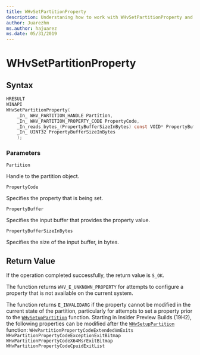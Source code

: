 ```yaml
---
title: WHvSetPartitionProperty
description: Understaning how to work with WHvSetPartitionProperty and its parameters, syntax, and return value
author: Juarezhm
ms.author: hajuarez
ms.date: 05/31/2019
---
```


# WHvSetPartitionProperty


## Syntax
```C
HRESULT
WINAPI
WHvSetPartitionProperty(
    _In_ WHV_PARTITION_HANDLE Partition,
    _In_ WHV_PARTITION_PROPERTY_CODE PropertyCode,
    _In_reads_bytes_(PropertyBufferSizeInBytes) const VOID* PropertyBuffer,
    _In_ UINT32 PropertyBufferSizeInBytes
    );
```
### Parameters

`Partition`

Handle to the partition object. 

`PropertyCode`

Specifies the property that is being set.

`PropertyBuffer`

Specifies the input buffer that provides the property value. 

`PropertyBufferSizeInBytes`

Specifies the size of the input buffer, in bytes. 

## Return Value

If the operation completed successfully, the return value is `S_OK`. 

The function returns `WHV_E_UNKNOWN_PROPERTY` for attempts to configure a property that is not available on the current system. 

The function returns `E_INVALIDARG` if the property cannot be modified in the current state of the partition, particularly for attempts to set a property prior to the [`WHvSetupPartition`](WhvSetupPartition.md) function. Starting in Insider Preview Builds (19H2), the following properties can be modified after the [`WHvSetupPartition`](WhvSetupPartition.md) function:
`WHvPartitionPropertyCodeExtendedVmExits`
`WHvPartitionPropertyCodeExceptionExitBitmap`
`WHvPartitionPropertyCodeX64MsrExitBitmap`
`WHvPartitionPropertyCodeCpuidExitList`

